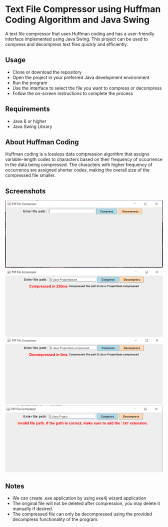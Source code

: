 # Text File Compressor using Huffman Coding Algorithm and Java Swing

A text file compressor that uses Huffman coding and has a user-friendly interface implemented using Java Swing. This project can be used to compress and decompress text files quickly and efficiently.

## Usage

- Clone or download the repository
- Open the project in your preferred Java development environment
- Run the program
- Use the interface to select the file you want to compress or decompress
- Follow the on-screen instructions to complete the process

## Requirements

- Java 8 or higher
- Java Swing Library

## About Huffman Coding

Huffman coding is a lossless data compression algorithm that assigns variable-length codes to characters based on their frequency of occurrence in the data being compressed. The characters with higher frequency of occurrence are assigned shorter codes, making the overall size of the compressed file smaller.


## Screenshots
![Main interface of the program](https://github.com/pranavkorhale/Text-File-Compressor/blob/master/main_interface.PNG)
![After compress ](https://github.com/pranavkorhale/Text-File-Compressor/blob/master/after_compress.PNG)
![After decompress ](https://github.com/pranavkorhale/Text-File-Compressor/blob/master/after_decompress.PNG)
![Invalid path alert ](https://github.com/pranavkorhale/Text-File-Compressor/blob/master/invalid_path_msg.PNG)



## Notes
- We can create .exe application by using exe4j wizard application
- The original file will not be deleted after compression, you may delete it manually if desired.
- The compressed file can only be decompressed using the provided decompress functionality of the program.


